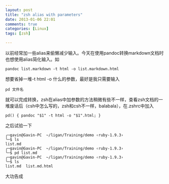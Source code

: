 ```yaml
---
layout: post
title: "zsh alias with parameters"
date: 2013-01-06 22:01
comments: true
categories: [Linux]
tags: [zsh]

---
```


以前经常加一些alias来偷懒减少输入。今天在使用pandoc转换markdown文档时也想使用alias简化输入。如

```
pandoc list.markdown -t html -o list.markdown.html
```

想要省掉一堆-t html -o 什么的参数，最好是我只需要输入

```
pd 文件名
```
就可以完成转换，zsh在alias中加参数的方法稍微有些不一样，查看zsh文档的一堆废话后（csh中怎么写的，zsh和csh不一样，balabala），在.zshrc中加入

```
pd() { pandoc "$1" -t html -o "$1".html; }
```
之后试验一下

```
╭─gavin@Gavin-PC  ~/ligan/Training/demo ‹ruby-1.9.3›
╰─$ ls
list.md
╭─gavin@Gavin-PC  ~/ligan/Training/demo ‹ruby-1.9.3›
╰─$ pd list.md
╭─gavin@Gavin-PC  ~/ligan/Training/demo ‹ruby-1.9.3›
╰─$ ls
list.md  list.md.html
```
大功告成

